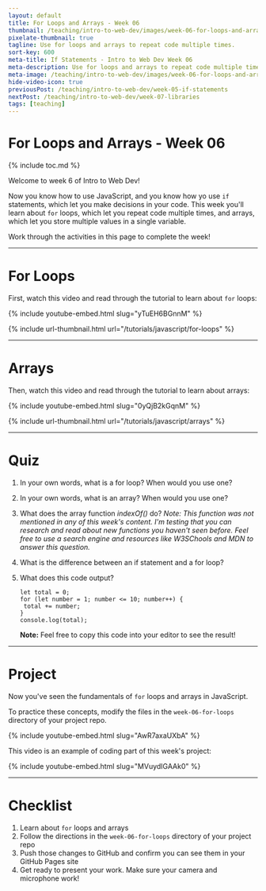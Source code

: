 ```yaml
---
layout: default
title: For Loops and Arrays - Week 06
thumbnail: /teaching/intro-to-web-dev/images/week-06-for-loops-and-arrays/for-loops-and-arrays-1.png
pixelate-thumbnail: true
tagline: Use for loops and arrays to repeat code multiple times.
sort-key: 600
meta-title: If Statements - Intro to Web Dev Week 06
meta-description: Use for loops and arrays to repeat code multiple times.
meta-image: /teaching/intro-to-web-dev/images/week-06-for-loops-and-arrays/for-loops-and-arrays-1.png
hide-video-icon: true
previousPost: /teaching/intro-to-web-dev/week-05-if-statements
nextPost: /teaching/intro-to-web-dev/week-07-libraries
tags: [teaching]
---
```


# For Loops and Arrays - Week 06

{% include toc.md %}

Welcome to week 6 of Intro to Web Dev!

Now you know how to use JavaScript, and you know how yo use `if` statements, which let you make decisions in your code. This week you'll learn about `for` loops, which let you repeat code multiple times, and arrays, which let you store multiple values in a single variable.

Work through the activities in this page to complete the week!

---

# For Loops

First, watch this video and read through the tutorial to learn about `for` loops:

{% include youtube-embed.html slug="yTuEH6BGnnM" %}

{% include url-thumbnail.html url="/tutorials/javascript/for-loops" %}

---

# Arrays

Then, watch this video and read through the tutorial to learn about arrays:

{% include youtube-embed.html slug="0yQjB2kGqnM" %}

{% include url-thumbnail.html url="/tutorials/javascript/arrays" %}

---

# Quiz

1. In your own words, what is a for loop? When would you use one?
2. In your own words, what is an array? When would you use one?
3. What does the array function *indexOf()* do? *Note: This function was not mentioned in any of this week's content. I'm testing that you can research and read about new functions you haven't seen before. Feel free to use a search engine and resources like W3SChools and MDN to answer this question.*
4. What is the difference between an if statement and a for loop?
5. What does this code output?

   ```
   let total = 0;
   for (let number = 1; number <= 10; number++) {
    total += number;
   }
   console.log(total);
   ```

   **Note:** Feel free to copy this code into your editor to see the result!

---

# Project

Now you've seen the fundamentals of `for` loops and arrays in JavaScript.

To practice these concepts, modify the files in the `week-06-for-loops` directory of your project repo.

{% include youtube-embed.html slug="AwR7axaUXbA" %}

This video is an example of coding part of this week's project:

{% include youtube-embed.html slug="MVuydIGAAk0" %}

---

# Checklist

1. Learn about `for` loops and arrays
2. Follow the directions in the `week-06-for-loops` directory of your project repo
3. Push those changes to GitHub and confirm you can see them in your GitHub Pages site
4. Get ready to present your work. Make sure your camera and microphone work!
